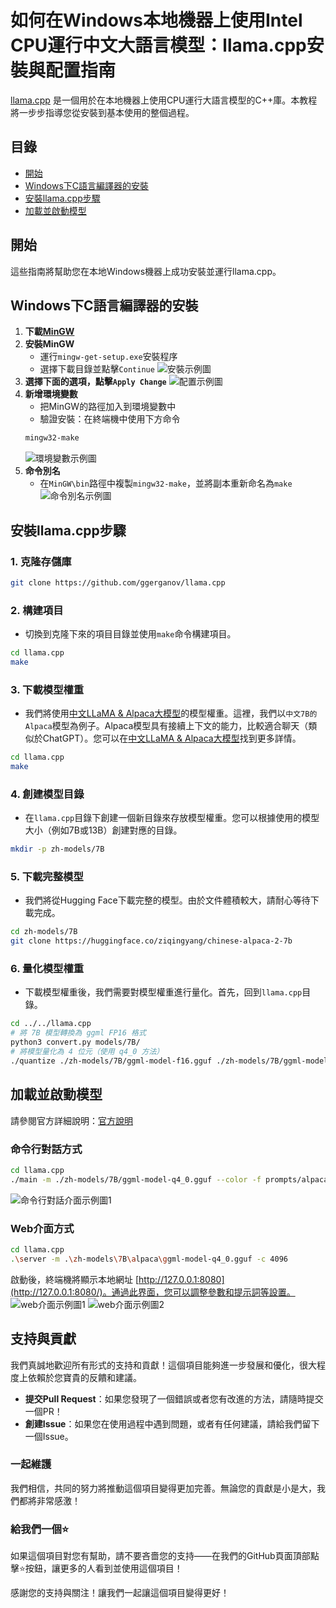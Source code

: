 
# 如何在Windows本地機器上使用Intel CPU運行中文大語言模型：llama.cpp安裝與配置指南

[llama.cpp](https://github.com/ggerganov/llama.cpp) 是一個用於在本地機器上使用CPU運行大語言模型的C++庫。本教程將一步步指導您從安裝到基本使用的整個過程。

## 目錄
- [開始](#開始)
- [Windows下C語言編譯器的安裝](#windows下c語言編譯器的安裝)
- [安裝llama.cpp步驟](#安裝llamacpp步驟)
- [加載並啟動模型](#加載並啟動模型)

## 開始
這些指南將幫助您在本地Windows機器上成功安裝並運行llama.cpp。

## Windows下C語言編譯器的安裝
1. **下載[MinGW](https://sourceforge.net/projects/mingw/)**
2. **安裝MinGW**
    - 運行`mingw-get-setup.exe`安裝程序
    - 選擇下載目錄並點擊`Continue`
    ![安裝示例圖](./Images/image_1.png)
3. **選擇下面的選項，點擊`Apply Change`**
    ![配置示例圖](./Images/image_2.png)
4. **新增環境變數**
    - 把MinGW的路徑加入到環境變數中
    - 驗證安裝：在終端機中使用下方命令
    ```bash
    mingw32-make
    ```
    ![環境變數示例圖](./Images/image_3.png)
5. **命令別名**
    - 在`MinGW\bin`路徑中複製`mingw32-make`，並將副本重新命名為`make`
    ![命令別名示例圖](./Images/image_4.png)

## 安裝llama.cpp步驟

### 1. **克隆存儲庫**
```bash
git clone https://github.com/ggerganov/llama.cpp
```

### 2. **構建項目**
- 切換到克隆下來的項目目錄並使用`make`命令構建項目。
```bash
cd llama.cpp
make
```

### 3. **下載模型權重**
- 我們將使用[中文LLaMA & Alpaca大模型](https://github.com/ymcui/Chinese-LLaMA-Alpaca-2/tree/main)的模型權重。這裡，我們以`中文7B的Alpaca`模型為例子。Alpaca模型具有接續上下文的能力，比較適合聊天（類似於ChatGPT）。您可以在[中文LLaMA & Alpaca大模型](https://github.com/ymcui/Chinese-LLaMA-Alpaca-2/tree/main)找到更多詳情。
```bash
cd llama.cpp
make
```

### 4. **創建模型目錄**
- 在`llama.cpp`目錄下創建一個新目錄來存放模型權重。您可以根據使用的模型大小（例如7B或13B）創建對應的目錄。
```bash
mkdir -p zh-models/7B
```

### 5. **下載完整模型**
- 我們將從Hugging Face下載完整的模型。由於文件體積較大，請耐心等待下載完成。
```bash
cd zh-models/7B
git clone https://huggingface.co/ziqingyang/chinese-alpaca-2-7b
```

### 6. **量化模型權重**
- 下載模型權重後，我們需要對模型權重進行量化。首先，回到`llama.cpp`目錄。
```bash
cd ../../llama.cpp
# 將 7B 模型轉換為 ggml FP16 格式
python3 convert.py models/7B/
# 將模型量化為 4 位元（使用 q4_0 方法）
./quantize ./zh-models/7B/ggml-model-f16.gguf ./zh-models/7B/ggml-model-q4_0.gguf q4_0
```
## 加載並啟動模型
請參閱官方詳細說明：[官方說明](https://github.com/ggerganov/llama.cpp/tree/master/examples/main)

### 命令行對話方式
```bash
cd llama.cpp
./main -m ./zh-models/7B/ggml-model-q4_0.gguf --color -f prompts/alpaca.txt -ins -c 2048 --temp 0.2 -n 256 --repeat_penalty 1.1
```
![命令行對話介面示例圖1](./Images/image_5.png)
### Web介面方式
```bash
cd llama.cpp
.\server -m .\zh-models\7B\alpaca\ggml-model-q4_0.gguf -c 4096
```
啟動後，終端機將顯示本地網址 [http://127.0.0.1:8080](http://127.0.0.1:8080/)。通過此界面，您可以調整參數和提示詞等設置。
![web介面示例圖1](./Images/image_6.png)
![web介面示例圖2](./Images/image_7.png)

## 支持與貢獻

我們真誠地歡迎所有形式的支持和貢獻！這個項目能夠進一步發展和優化，很大程度上依賴於您寶貴的反饋和建議。

- **提交Pull Request**：如果您發現了一個錯誤或者您有改進的方法，請隨時提交一個PR！
- **創建Issue**：如果您在使用過程中遇到問題，或者有任何建議，請給我們留下一個Issue。

### 一起維護

我們相信，共同的努力將推動這個項目變得更加完善。無論您的貢獻是小是大，我們都將非常感激！

### 給我們一個⭐️

如果這個項目對您有幫助，請不要吝嗇您的支持——在我們的GitHub頁面頂部點擊⭐️按鈕，讓更多的人看到並使用這個項目！

感謝您的支持與關注！讓我們一起讓這個項目變得更好！
